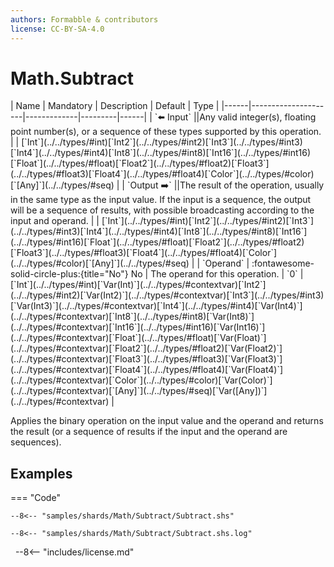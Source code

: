 ```yaml
---
authors: Formabble & contributors
license: CC-BY-SA-4.0
---
```



# Math.Subtract

<div class="sh-parameters" markdown="1">
| Name | Mandatory | Description | Default | Type |
|------|---------------------|-------------|---------|------|
| `⬅️ Input` ||Any valid integer(s), floating point number(s), or a sequence of these types supported by this operation. | | [`Int`](../../types/#int)[`Int2`](../../types/#int2)[`Int3`](../../types/#int3)[`Int4`](../../types/#int4)[`Int8`](../../types/#int8)[`Int16`](../../types/#int16)[`Float`](../../types/#float)[`Float2`](../../types/#float2)[`Float3`](../../types/#float3)[`Float4`](../../types/#float4)[`Color`](../../types/#color)[`[Any]`](../../types/#seq) |
| `Output ➡️` ||The result of the operation, usually in the same type as the input value. If the input is a sequence, the output will be a sequence of results, with possible broadcasting according to the input and operand. | | [`Int`](../../types/#int)[`Int2`](../../types/#int2)[`Int3`](../../types/#int3)[`Int4`](../../types/#int4)[`Int8`](../../types/#int8)[`Int16`](../../types/#int16)[`Float`](../../types/#float)[`Float2`](../../types/#float2)[`Float3`](../../types/#float3)[`Float4`](../../types/#float4)[`Color`](../../types/#color)[`[Any]`](../../types/#seq) |
| `Operand` | :fontawesome-solid-circle-plus:{title="No"} No  | The operand for this operation. | `0` | [`Int`](../../types/#int)[`Var(Int)`](../../types/#contextvar)[`Int2`](../../types/#int2)[`Var(Int2)`](../../types/#contextvar)[`Int3`](../../types/#int3)[`Var(Int3)`](../../types/#contextvar)[`Int4`](../../types/#int4)[`Var(Int4)`](../../types/#contextvar)[`Int8`](../../types/#int8)[`Var(Int8)`](../../types/#contextvar)[`Int16`](../../types/#int16)[`Var(Int16)`](../../types/#contextvar)[`Float`](../../types/#float)[`Var(Float)`](../../types/#contextvar)[`Float2`](../../types/#float2)[`Var(Float2)`](../../types/#contextvar)[`Float3`](../../types/#float3)[`Var(Float3)`](../../types/#contextvar)[`Float4`](../../types/#float4)[`Var(Float4)`](../../types/#contextvar)[`Color`](../../types/#color)[`Var(Color)`](../../types/#contextvar)[`[Any]`](../../types/#seq)[`Var([Any])`](../../types/#contextvar) |

</div>

Applies the binary operation on the input value and the operand and returns the result (or a sequence of results if the input and the operand are sequences).

## Examples

=== "Code"

  ```x86asm linenums="1"
  --8<-- "samples/shards/Math/Subtract/Subtract.shs"
  ```

  ```
  --8<-- "samples/shards/Math/Subtract/Subtract.shs.log"
  ```
&nbsp;
--8<-- "includes/license.md"


